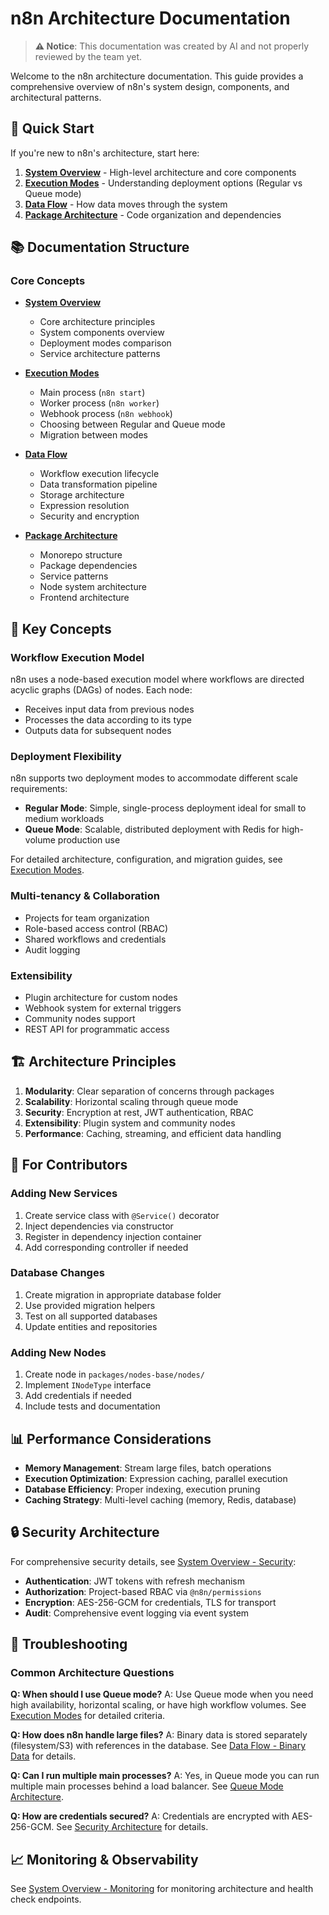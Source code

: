 # n8n Architecture Documentation

> **⚠️ Notice**: This documentation was created by AI and not properly reviewed by the team yet.

Welcome to the n8n architecture documentation. This guide provides a comprehensive overview of n8n's system design, components, and architectural patterns.

## 🚀 Quick Start

If you're new to n8n's architecture, start here:

1. **[System Overview](./system-overview.md)** - High-level architecture and core components
2. **[Execution Modes](./execution-modes.md)** - Understanding deployment options (Regular vs Queue mode)
3. **[Data Flow](./data-flow.md)** - How data moves through the system
4. **[Package Architecture](./package-architecture.md)** - Code organization and dependencies

## 📚 Documentation Structure

### Core Concepts

- **[System Overview](./system-overview.md)**
  - Core architecture principles
  - System components overview
  - Deployment modes comparison
  - Service architecture patterns

- **[Execution Modes](./execution-modes.md)**
  - Main process (`n8n start`)
  - Worker process (`n8n worker`)
  - Webhook process (`n8n webhook`)
  - Choosing between Regular and Queue mode
  - Migration between modes

- **[Data Flow](./data-flow.md)**
  - Workflow execution lifecycle
  - Data transformation pipeline
  - Storage architecture
  - Expression resolution
  - Security and encryption

- **[Package Architecture](./package-architecture.md)**
  - Monorepo structure
  - Package dependencies
  - Service patterns
  - Node system architecture
  - Frontend architecture


## 🔑 Key Concepts

### Workflow Execution Model
n8n uses a node-based execution model where workflows are directed acyclic graphs (DAGs) of nodes. Each node:
- Receives input data from previous nodes
- Processes the data according to its type
- Outputs data for subsequent nodes

### Deployment Flexibility
n8n supports two deployment modes to accommodate different scale requirements:
- **Regular Mode**: Simple, single-process deployment ideal for small to medium workloads
- **Queue Mode**: Scalable, distributed deployment with Redis for high-volume production use

For detailed architecture, configuration, and migration guides, see [Execution Modes](./execution-modes.md).

### Multi-tenancy & Collaboration
- Projects for team organization
- Role-based access control (RBAC)
- Shared workflows and credentials
- Audit logging

### Extensibility
- Plugin architecture for custom nodes
- Webhook system for external triggers
- Community nodes support
- REST API for programmatic access

## 🏗️ Architecture Principles

1. **Modularity**: Clear separation of concerns through packages
2. **Scalability**: Horizontal scaling through queue mode
3. **Security**: Encryption at rest, JWT authentication, RBAC
4. **Extensibility**: Plugin system and community nodes
5. **Performance**: Caching, streaming, and efficient data handling

## 🔧 For Contributors

### Adding New Services
1. Create service class with `@Service()` decorator
2. Inject dependencies via constructor
3. Register in dependency injection container
4. Add corresponding controller if needed

### Database Changes
1. Create migration in appropriate database folder
2. Use provided migration helpers
3. Test on all supported databases
4. Update entities and repositories

### Adding New Nodes
1. Create node in `packages/nodes-base/nodes/`
2. Implement `INodeType` interface
3. Add credentials if needed
4. Include tests and documentation

## 📊 Performance Considerations

- **Memory Management**: Stream large files, batch operations
- **Execution Optimization**: Expression caching, parallel execution
- **Database Efficiency**: Proper indexing, execution pruning
- **Caching Strategy**: Multi-level caching (memory, Redis, database)

## 🔒 Security Architecture

For comprehensive security details, see [System Overview - Security](./system-overview.md#security-architecture):
- **Authentication**: JWT tokens with refresh mechanism
- **Authorization**: Project-based RBAC via `@n8n/permissions`
- **Encryption**: AES-256-GCM for credentials, TLS for transport
- **Audit**: Comprehensive event logging via event system

## 🚧 Troubleshooting

### Common Architecture Questions

**Q: When should I use Queue mode?**
A: Use Queue mode when you need high availability, horizontal scaling, or have high workflow volumes. See [Execution Modes](./execution-modes.md#when-to-use-each-mode) for detailed criteria.

**Q: How does n8n handle large files?**
A: Binary data is stored separately (filesystem/S3) with references in the database. See [Data Flow - Binary Data](./data-flow.md#binary-data-handling) for details.

**Q: Can I run multiple main processes?**
A: Yes, in Queue mode you can run multiple main processes behind a load balancer. See [Queue Mode Architecture](./execution-modes.md#queue-mode-architecture).

**Q: How are credentials secured?**
A: Credentials are encrypted with AES-256-GCM. See [Security Architecture](./system-overview.md#security-architecture) for details.

## 📈 Monitoring & Observability

See [System Overview - Monitoring](./system-overview.md#monitoring--observability) for monitoring architecture and health check endpoints.

